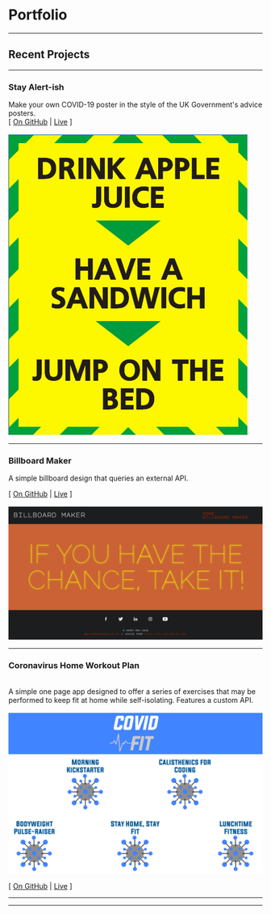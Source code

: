 # Portfolio

---

## Recent Projects

---

### Stay Alert-ish

Make your own COVID-19 poster in the style of the UK Government's advice posters.
<br>[
[On GitHub](/coronaposter/) | [Live](https://harrymandeveloper.github.io/coronaposter/) ]<br><br>
<img src="./images/coronacover.png"/>

---

###  Billboard Maker  <br>

A simple billboard design that queries an external API. <br>


[ [On GitHub](/billboardmaker/) | [Live](https://harrymandeveloper.github.io/billboardmaker/) ]<br><br>
<img src="./images/billboardcover.png"/>

---
###  Coronavirus Home Workout Plan 



<br> A simple one page app designed to offer a series of exercises that may be performed to keep fit at home while self-isolating. Features a custom API.<br><br>
<img src="./images/workoutplancover.png"/> <br>

[ [On GitHub](https://github.com/harrymandeveloper/workoutplan-backend) | [Live](http://bit.ly/covidfitCVlink) ]

---



---

